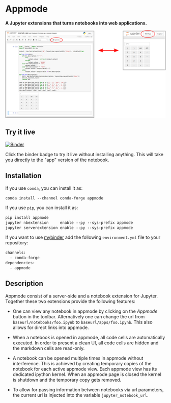 # Appmode

**A Jupyter extensions that turns notebooks into web applications.**

![screenshots](./screenshots.png)

## Try it live

[![Binder](https://mybinder.org/badge.svg)](https://mybinder.org/v2/gh/oschuett/appmode/master?urlpath=%2Fapps%2Fexample_app.ipynb)

Click the binder badge to try it live without installing anything. This will take you directly to the "app" version of the notebook.


## Installation

If you use `conda`, you can install it as:
```
conda install --channel conda-forge appmode
```

If you use ``pip``, you can install it as:
```
pip install appmode
jupyter nbextension     enable --py --sys-prefix appmode
jupyter serverextension enable --py --sys-prefix appmode
```

If you want to use [mybinder](https://mybinder.org) add the following `environment.yml` file to your repository:
```
channels:
  - conda-forge
dependencies:
  - appmode
```

## Description

Appmode consist of a server-side and a notebook extension for Jupyter. Together these two extensions provide the following features:

- One can view any notebook in appmode by clicking on the *Appmode* button in the toolbar. Alternatively one can change the url from ``baseurl/notebooks/foo.ipynb`` to ``baseurl/apps/foo.ipynb``. This also allows for direct links into appmode.

- When a notebook is opened in appmode, all code cells are automatically executed. In order to present a clean UI, all code cells are hidden and the markdown cells are read-only.

- A notebook can be opened multiple times in appmode without interference. This is achieved by creating temporary copies of the notebook for each active appmode view. Each appmode view has its dedicated ipython kernel. When an appmode page is closed the kernel is shutdown and the temporary copy gets removed.

- To allow for passing information between notebooks via url parameters, the current url is injected into the variable ``jupyter_notebook_url``.
